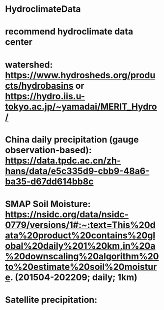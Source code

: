 # HydroclimateData
# recommend hydroclimate data center
# watershed:  https://www.hydrosheds.org/products/hydrobasins or https://hydro.iis.u-tokyo.ac.jp/~yamadai/MERIT_Hydro/
# China daily precipitation (gauge observation-based): https://data.tpdc.ac.cn/zh-hans/data/e5c335d9-cbb9-48a6-ba35-d67dd614bb8c
# SMAP Soil Moisture: https://nsidc.org/data/nsidc-0779/versions/1#:~:text=This%20data%20product%20contains%20global%20daily%201%20km,in%20a%20downscaling%20algorithm%20to%20estimate%20soil%20moisture. (201504-202209; daily; 1km)
# Satellite precipitation: 
